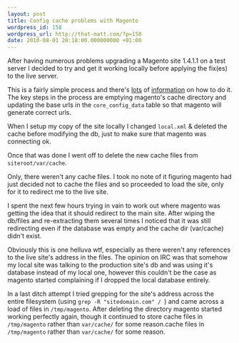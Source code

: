 ```yaml
---
layout: post
title: Config cache problems with Magento
wordpress_id: 158
wordpress_url: http://that-matt.com/?p=158
date: 2010-08-01 20:18:00.000000000 +01:00
---
```

After having numerous problems upgrading a Magento site 1.4.1.1 on a test server 
I decided to try and get it working locally before applying the fix(es) to the 
live server. 

This is a fairly simple process and there's [lots][magento-base-url] of 
[information][magento-info] on how to do it. 
The key steps in the process are emptying magento's cache directory and 
updating the base urls in the `core_config_data` table so that magento 
will generate correct urls. 

<!-- more -->

When I setup my copy of the site locally I changed `local.xml` & deleted the 
cache before modifying the db, just to make sure that magento was connecting ok. 

Once that was done I went off to delete the new cache files from `siteroot/var/cache`.

Only, there weren't any cache files. I took no note of it figuring magento had 
just decided not to cache the files and so proceeded to load the site, only for 
it to redirect me to the live site. 

I spent the next few hours trying in vain to work out where magento was getting 
the idea that it should redirect to the main site. After wiping the db/files and 
re-extracting them several times I noticed that it was still redirecting even if
the database was empty and the cache dir (var/cache) didn't exist. 

Obviously this is one helluva wtf, especially as there weren't any references to
the live site's address in the files. The opinion on IRC was that somehow my 
local site was talking to the production site's db and was using it's database
instead of my local one, however this couldn't be the case as magento started
complaining if I dropped the local database entirely.

In a last ditch attempt I tried grepping for the site's address across the
entire filesystem (using `grep -R "sitedomain.com" / `) and came across a 
load of files in `/tmp/magento`. After deleting the directory magento started 
working perfectly again, though it continued to store cache files in 
`/tmp/magento` rather than `var/cache/` for some reason.cache files in 
`/tmp/magento` rather than `var/cache/` for some reason.

[magento-base-url]: http://blog.chandanweb.com/magento/how-to-change-base-url-in-magento
[magento-info]: http://www.magentocommerce.com/wiki/groups/227/moving_magento_to_another_server